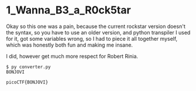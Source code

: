 # 1_Wanna_B3_a_R0ck5tar

Okay so this one was a pain, because the current rockstar version doesn't the syntax, so you have to use an older version, and python transpiler I used for it, got some variables wrong, so I had to piece it all together myself, which was honestly both fun and making me insane.

I did, however get much more respect for Robert Rinia.

```shell
$ py converter.py 
BONJOVI
```

`picoCTF{BONJOVI}`

